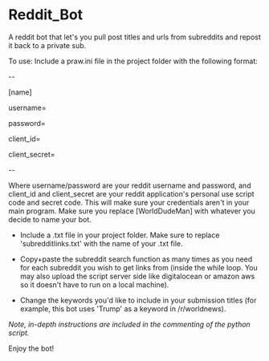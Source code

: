 # Reddit_Bot
A reddit bot that let's you pull post titles and urls from subreddits and repost it back to a private sub.

To use:
Include a praw.ini file in the project folder with the following format: 

--

[name]

username=

password=

client_id=

client_secret=

--

Where username/password are your reddit username and password, and client_id and client_secret are your reddit application's personal use
script code and secret code. This will make sure your credentials aren't in your main program. Make sure you replace [WorldDudeMan] with
whatever you decide to name your bot.

* Include a .txt file in your project folder. Make sure to replace 'subredditlinks.txt' with the name of your .txt file.

* Copy+paste the subreddit search function as many times as you need for each subreddit you wish to get links from (inside the while loop. You may also upload the script server side like digitalocean or amazon aws so it doesn't have to run on a local machine).

* Change the keywords you'd like to include in your submission titles (for example, this bot uses 'Trump' as a keyword in
/r/worldnews).

*Note, in-depth instructions are included in the commenting of the python script.*

Enjoy the bot!
